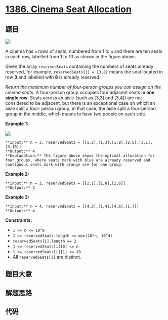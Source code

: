 # [1386. Cinema Seat Allocation](https://leetcode.com/problems/cinema-seat-allocation)

## 题目

![](https://assets.leetcode.com/uploads/2020/02/14/cinema_seats_1.png)

A cinema has `n` rows of seats, numbered from 1 to `n` and there are ten seats
in each row, labelled from 1 to 10 as shown in the figure above.

Given the array `reservedSeats` containing the numbers of seats already
reserved, for example, `reservedSeats[i] = [3,8]` means the seat located in
row **3** and labelled with **8**  is already reserved.

_Return the maximum number of four-person groups  you can assign on the cinema
seats._ A four-person group occupies four adjacent seats **in one single
row**. Seats across an aisle (such as [3,3] and [3,4]) are not considered to
be adjacent, but there is an exceptional case on which an aisle split a four-
person group, in that case, the aisle split a four-person group in the middle,
which means to have two people on each side.



**Example 1:**

![](https://assets.leetcode.com/uploads/2020/02/14/cinema_seats_3.png)

    
    
    **Input:** n = 3, reservedSeats = [[1,2],[1,3],[1,8],[2,6],[3,1],[3,10]]
    **Output:** 4
    **Explanation:** The figure above shows the optimal allocation for four groups, where seats mark with blue are already reserved and contiguous seats mark with orange are for one group.
    

**Example 2:**

    
    
    **Input:** n = 2, reservedSeats = [[2,1],[1,8],[2,6]]
    **Output:** 2
    

**Example 3:**

    
    
    **Input:** n = 4, reservedSeats = [[4,3],[1,4],[4,6],[1,7]]
    **Output:** 4
    



**Constraints:**

  * `1 <= n <= 10^9`
  * `1 <= reservedSeats.length <= min(10*n, 10^4)`
  * `reservedSeats[i].length == 2`
  * `1 <= reservedSeats[i][0] <= n`
  * `1 <= reservedSeats[i][1] <= 10`
  * All `reservedSeats[i]` are distinct.


## 题目大意

## 解题思路

## 代码

```javascript

```
